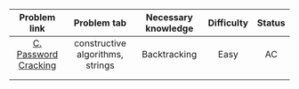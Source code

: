 |                               Problem link                               |           Problem tab            | Necessary knowledge | Difficulty | Status |
| :----------------------------------------------------------------------: | :------------------------------: | :-----------------: | :--------: | :----: |
| [C. Password Cracking](https://codeforces.com/problemset/problem/2013/C) | constructive algorithms, strings |    Backtracking     |    Easy    | AC     |
|                                                                          |                                  |                     |            |        |
|                                                                          |                                  |                     |            |        |
